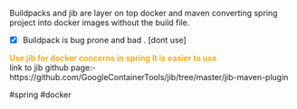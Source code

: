 Buildpacks and jib are layer on top docker and maven converting spring project into docker
images without the build file.

- [x] Buildpack is bug prone and bad . [dont use]

 <div style="color:orange;font-weight:600">Use jib for docker concerns in  spring  It is easier to use</div>
 link to jib github page:-
https://github.com/GoogleContainerTools/jib/tree/master/jib-maven-plugin


#spring  #docker 